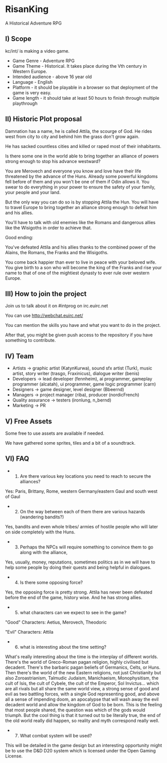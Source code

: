# RisanKing
A Historical Adventure RPG


## I) Scope

kc/int/ is making a video game.
 
* Game Genre - Adventure RPG
* Game Theme - Historical. It takes place during the Vth century in Western Europe.
* Intended audience - above 16 year old
* Language - English
* Platform - it should be playable in a browser so that deployment of the game is very easy.
* Game length - it should take at least 50 hours to finish through multiple playthrough


## II) Historic Plot proposal

Damnation has a name, he is called Attila, the scourge of God. He rides west from city to city and behind him the grass don't grow again.

He has sacked countless cities and killed or raped most of their inhabitants.
 
Is there some one in the world able to bring together an alliance of powers strong enough to stop his advance westward?
 
You are Merovech and everyone you know and love have their life threatened by the advance of the Huns. Already some powerful kingdoms fell before of them and you won't be one of them if Odin allows it. You swear to do everything in your power to ensure the safety of your family, your people and your land.

But the only way you can do so is by stopping Attila the Hun. You will have to travel Europe to bring together an alliance strong enough to defeat him and his allies.
 
You'll have to talk with old enemies like the Romans and dangerous allies like the Wisigoths in order to achieve that.
 
Good ending:

You've defeated Attila and his allies thanks to the combined power of the Alains, the Romans, the Franks and the Wisigoths.

You come back happier than ever to live in peace with your beloved wife. You give birth to a son who will become the king of the Franks and rise your name to that of one of the mightiest dynasty to ever rule over western Europe.
 
 
## III) How to join the project

Join us to talk about it on #intprog on irc.euirc.net

You can use http://webchat.euirc.net/

You can mention the skills you have and what you want to do in the project.

After that, you might be given push access to the repository if you have something to contribute.
 
 
## IV) Team

* Artists -> graphic artist (KatynKurwa), sound sfx artist (Turk), music artist, story writer (trasgo, Fraxinicus), dialogue writer (benis)
* Developers -> lead developer (fennheim), ai programmer, gameplay programmer (alcatah), ui programmer, game logic programmer (carn)
* Designers -> game designer, level designer (Bbeernd)
* Managers -> project manager (riba), producer (nordicFrench)
* Quality assurance -> testers (ironlung, n_bernd)
* Marketing -> PR
 
 
## V) Free Assets

Some free to use assets are available if needed.

We have gathered some sprites, tiles and a bit of a soundtrack.
 
 
## VI) FAQ

* 1. Are there various key locations you need to reach to secure the alliances?

Yes: Paris, Brittany, Rome, western Germany/eastern Gaul and south west of Gaul
 
* 2. On the way between each of them there are various hazards (wandering bandits?)

Yes, bandits and even whole tribes/ armies of hostile people who will later on side completely with the Huns.
 
* 3. Perhaps the NPCs will require something to convince them to go along with the alliance,

Yes, usually, money, reputations, sometimes politics as in we will have to help some people by doing their quests and being helpful in dialogues.
 
* 4. Is there some opposing force?

Yes, the opposing force is pretty strong. Attila has never been defeated before the end of the game, history wise. And he has strong allies.
 
* 5. what characters can we expect to see in the game?

"Good" Characters: Aetius, Merovech, Theodoric
 
"Evil" Characters: Attila
 
* 6. what is interesting about the time setting?

What's really interesting about the time is the interplay of different worlds. There's the world of Greco-Roman pagan religion, highly civilised but decadent. There's the barbaric pagan beliefs of Germanics, Celts, or Huns. Then there's the world of the new Eastern religions, not just Christianity but also Zoroastrianism, Talmudic Judaism, Manichaeism, Monophysitism, the cult of Isis, the cult of Cybele, the cult of the Emperor, Sol Invictus... which are all rivals but all share the same world view, a strong sense of good and evil as two battling forces, with a single God representing good, and above all a sense of impending doom, an apocalypse that will wash away the evil decadent world and allow the kingdom of God to be born. This is the feeling that most people shared, the question was which of the gods would triumph. But the cool thing is that it turned out to be literally true, the end of the old world really did happen, so reality and myth correspond really well.
 
* 7. What combat system will be used?

This will be detailed in the game design but an interesting opportunity might be to use the D&D D20 system which is licensed under the Open Gaming License.
